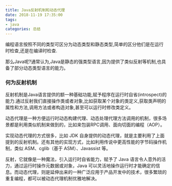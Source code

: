 ```yaml
---
title: Java反射机制和动态代理
date: 2018-11-19 17:35:00
tags: 
- java
categories: 总结
---
```

编程语言按照不同的类型可区分为动态类型和静态类型,简单的区分他们是在运行时检查,还是在编译时检查.

那么Java呢?通常认为,Java是静态的强类型语言,因为提供了类似反射等机制,也具备了部分动态类型语言的能力。

### 何为反射机制

反射机制是Java语言提供的额一种基础功能,赋予程序在运行时自省(introspect)的能力.通过反射我们直接操作类或者对象,比如获取某个对象的类定义,获取类声明的属性和方法,调用方法或者构造对象,甚至可以运行时修改类定义。

动态代理是一种方便运行时动态构建代理、动态处理代理方法调用的机制，很多场景都是利用类似机制来做到的，比如来包装RPC调用、面向切面的编程（AOP）。

实现动态代理的方式很多，比如 JDK 自身提供的动态代理，就是主要利用了上面提到的反射机制。还有其他的实现方式，比如利用传说中更高性能的字节码操作机制，类似 ASM、cglib（基于 ASM）、Javassist 等。

反射，它就像是一种魔法，引入运行时自省能力，赋予了 Java 语言令人意外的活力，通过运行时操作元数据或对象，Java 可以灵活地操作运行时才能确定的信息。而动态代理，则是延伸出来的一种广泛应用于产品开发中的技术，很多繁琐的重复编程，都可以被动态代理机制优雅地解决。

